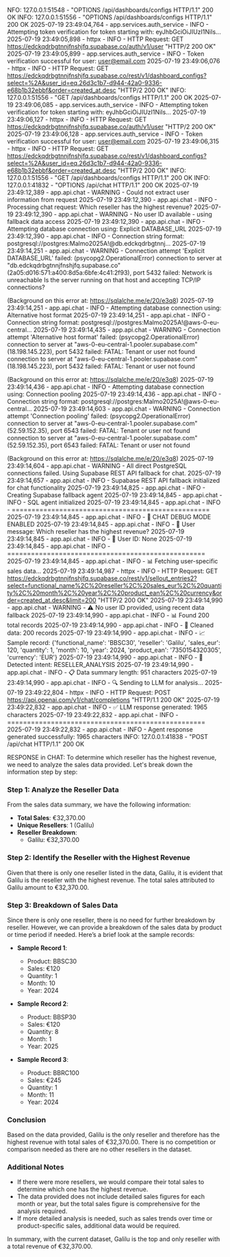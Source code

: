 NFO:     127.0.0.1:51548 - "OPTIONS /api/dashboards/configs HTTP/1.1" 200 OK
INFO:     127.0.0.1:51556 - "OPTIONS /api/dashboards/configs HTTP/1.1" 200 OK
2025-07-19 23:49:04,764 - app.services.auth_service - INFO - Attempting token verification for token starting with: eyJhbGciOiJIUzI1NiIs...
2025-07-19 23:49:05,898 - httpx - INFO - HTTP Request: GET https://edckqdrbgtnnjfnshjfq.supabase.co/auth/v1/user "HTTP/2 200 OK"
2025-07-19 23:49:05,899 - app.services.auth_service - INFO - Token verification successful for user: user@email.com
2025-07-19 23:49:06,076 - httpx - INFO - HTTP Request: GET https://edckqdrbgtnnjfnshjfq.supabase.co/rest/v1/dashboard_configs?select=%2A&user_id=eq.26d3c1b7-d944-42a0-9336-e68b1b32ebbf&order=created_at.desc "HTTP/2 200 OK"
INFO:     127.0.0.1:51556 - "GET /api/dashboards/configs HTTP/1.1" 200 OK
2025-07-19 23:49:06,085 - app.services.auth_service - INFO - Attempting token verification for token starting with: eyJhbGciOiJIUzI1NiIs...
2025-07-19 23:49:06,127 - httpx - INFO - HTTP Request: GET https://edckqdrbgtnnjfnshjfq.supabase.co/auth/v1/user "HTTP/2 200 OK"
2025-07-19 23:49:06,128 - app.services.auth_service - INFO - Token verification successful for user: user@email.com
2025-07-19 23:49:06,315 - httpx - INFO - HTTP Request: GET https://edckqdrbgtnnjfnshjfq.supabase.co/rest/v1/dashboard_configs?select=%2A&user_id=eq.26d3c1b7-d944-42a0-9336-e68b1b32ebbf&order=created_at.desc "HTTP/2 200 OK"
INFO:     127.0.0.1:51556 - "GET /api/dashboards/configs HTTP/1.1" 200 OK
INFO:     127.0.0.1:41832 - "OPTIONS /api/chat HTTP/1.1" 200 OK
2025-07-19 23:49:12,389 - app.api.chat - WARNING - Could not extract user information from request
2025-07-19 23:49:12,390 - app.api.chat - INFO - Processing chat request: Which reseller has the highest revenue?
2025-07-19 23:49:12,390 - app.api.chat - WARNING - No user ID available - using fallback data access
2025-07-19 23:49:12,390 - app.api.chat - INFO - Attempting database connection using: Explicit DATABASE_URL
2025-07-19 23:49:12,390 - app.api.chat - INFO - Connection string format: postgresql://postgres:Malmo2025A!@db.edckqdrbgtnnj...
2025-07-19 23:49:14,251 - app.api.chat - WARNING - Connection attempt 'Explicit DATABASE_URL' failed: (psycopg2.OperationalError) connection to server at "db.edckqdrbgtnnjfnshjfq.supabase.co" (2a05:d016:571:a400:8d5a:6bfe:4c41:2f93), port 5432 failed: Network is unreachable
        Is the server running on that host and accepting TCP/IP connections?

(Background on this error at: https://sqlalche.me/e/20/e3q8)
2025-07-19 23:49:14,251 - app.api.chat - INFO - Attempting database connection using: Alternative host format
2025-07-19 23:49:14,251 - app.api.chat - INFO - Connection string format: postgresql://postgres:Malmo2025A!@aws-0-eu-central...
2025-07-19 23:49:14,435 - app.api.chat - WARNING - Connection attempt 'Alternative host format' failed: (psycopg2.OperationalError) connection to server at "aws-0-eu-central-1.pooler.supabase.com" (18.198.145.223), port 5432 failed: FATAL:  Tenant or user not found
connection to server at "aws-0-eu-central-1.pooler.supabase.com" (18.198.145.223), port 5432 failed: FATAL:  Tenant or user not found

(Background on this error at: https://sqlalche.me/e/20/e3q8)
2025-07-19 23:49:14,436 - app.api.chat - INFO - Attempting database connection using: Connection pooling
2025-07-19 23:49:14,436 - app.api.chat - INFO - Connection string format: postgresql://postgres:Malmo2025A!@aws-0-eu-central...
2025-07-19 23:49:14,603 - app.api.chat - WARNING - Connection attempt 'Connection pooling' failed: (psycopg2.OperationalError) connection to server at "aws-0-eu-central-1.pooler.supabase.com" (52.59.152.35), port 6543 failed: FATAL:  Tenant or user not found
connection to server at "aws-0-eu-central-1.pooler.supabase.com" (52.59.152.35), port 6543 failed: FATAL:  Tenant or user not found

(Background on this error at: https://sqlalche.me/e/20/e3q8)
2025-07-19 23:49:14,604 - app.api.chat - WARNING - All direct PostgreSQL connections failed. Using Supabase REST API fallback for chat.
2025-07-19 23:49:14,657 - app.api.chat - INFO - Supabase REST API fallback initialized for chat functionality
2025-07-19 23:49:14,825 - app.api.chat - INFO - Creating Supabase fallback agent
2025-07-19 23:49:14,845 - app.api.chat - INFO - SQL agent initialized
2025-07-19 23:49:14,845 - app.api.chat - INFO - ==================================================
2025-07-19 23:49:14,845 - app.api.chat - INFO - 🤖 CHAT DEBUG MODE ENABLED
2025-07-19 23:49:14,845 - app.api.chat - INFO - 📝 User message: Which reseller has the highest revenue?
2025-07-19 23:49:14,845 - app.api.chat - INFO - 👤 User ID: None
2025-07-19 23:49:14,845 - app.api.chat - INFO - ==================================================
2025-07-19 23:49:14,845 - app.api.chat - INFO - 📊 Fetching user-specific sales data...
2025-07-19 23:49:14,987 - httpx - INFO - HTTP Request: GET https://edckqdrbgtnnjfnshjfq.supabase.co/rest/v1/sellout_entries2?select=functional_name%2C%20reseller%2C%20sales_eur%2C%20quantity%2C%20month%2C%20year%2C%20product_ean%2C%20currency&order=created_at.desc&limit=200 "HTTP/2 200 OK"
2025-07-19 23:49:14,990 - app.api.chat - WARNING - ⚠️ No user ID provided, using recent data fallback
2025-07-19 23:49:14,990 - app.api.chat - INFO - 📊 Found 200 total records
2025-07-19 23:49:14,990 - app.api.chat - INFO - 🧹 Cleaned data: 200 records
2025-07-19 23:49:14,990 - app.api.chat - INFO - 📈 Sample record: {'functional_name': 'BBSC30', 'reseller': 'Galilu', 'sales_eur': 120, 'quantity': 1, 'month': 10, 'year': 2024, 'product_ean': '7350154320305', 'currency': 'EUR'}
2025-07-19 23:49:14,990 - app.api.chat - INFO - 🎯 Detected intent: RESELLER_ANALYSIS
2025-07-19 23:49:14,990 - app.api.chat - INFO - 📋 Data summary length: 951 characters
2025-07-19 23:49:14,990 - app.api.chat - INFO - 🔍 Sending to LLM for analysis...
2025-07-19 23:49:22,804 - httpx - INFO - HTTP Request: POST https://api.openai.com/v1/chat/completions "HTTP/1.1 200 OK"
2025-07-19 23:49:22,832 - app.api.chat - INFO - ✅ LLM response generated: 1965 characters
2025-07-19 23:49:22,832 - app.api.chat - INFO - ==================================================
2025-07-19 23:49:22,832 - app.api.chat - INFO - Agent response generated successfully: 1965 characters
INFO:     127.0.0.1:41838 - "POST /api/chat HTTP/1.1" 200 OK



RESPONSE in CHAT:
To determine which reseller has the highest revenue, we need to analyze the sales data provided. Let's break down the information step by step:

### Step 1: Analyze the Reseller Data

From the sales data summary, we have the following information:

- **Total Sales**: €32,370.00
- **Unique Resellers**: 1 (Galilu)
- **Reseller Breakdown**: 
  - Galilu: €32,370.00

### Step 2: Identify the Reseller with the Highest Revenue

Given that there is only one reseller listed in the data, Galilu, it is evident that Galilu is the reseller with the highest revenue. The total sales attributed to Galilu amount to €32,370.00.

### Step 3: Breakdown of Sales Data

Since there is only one reseller, there is no need for further breakdown by reseller. However, we can provide a breakdown of the sales data by product or time period if needed. Here’s a brief look at the sample records:

- **Sample Record 1**: 
  - Product: BBSC30
  - Sales: €120
  - Quantity: 1
  - Month: 10
  - Year: 2024

- **Sample Record 2**: 
  - Product: BBSP30
  - Sales: €120
  - Quantity: 8
  - Month: 1
  - Year: 2025

- **Sample Record 3**: 
  - Product: BBRC100
  - Sales: €245
  - Quantity: 1
  - Month: 11
  - Year: 2024

### Conclusion

Based on the data provided, Galilu is the only reseller and therefore has the highest revenue with total sales of €32,370.00. There is no competition or comparison needed as there are no other resellers in the dataset.

### Additional Notes

- If there were more resellers, we would compare their total sales to determine which one has the highest revenue.
- The data provided does not include detailed sales figures for each month or year, but the total sales figure is comprehensive for the analysis required.
- If more detailed analysis is needed, such as sales trends over time or product-specific sales, additional data would be required.

In summary, with the current dataset, Galilu is the top and only reseller with a total revenue of €32,370.00.